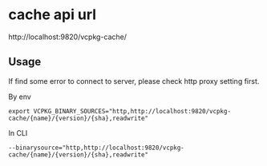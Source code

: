# cache api url
http://localhost:9820/vcpkg-cache/

## Usage
If find some error to connect to server, please check http proxy setting first.

By env

    export VCPKG_BINARY_SOURCES="http,http://localhost:9820/vcpkg-cache/{name}/{version}/{sha},readwrite"
In CLI

    --binarysource="http,http://localhost:9820/vcpkg-cache/{name}/{version}/{sha},readwrite"